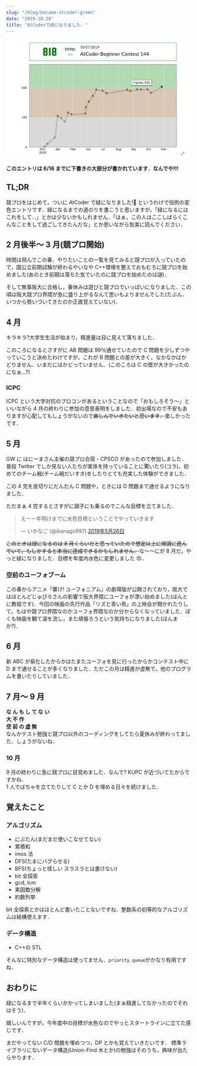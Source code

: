 ```yaml
---
slug: "/blog/became-atcoder-green"
date: "2019-10-28"
title: "AtCoderで緑になりました．"
---
```


![rate graph](../images/20191028001138.png)

<b>このエントリは 6/16 までに下書きの大部分が書かれています．なんでや!!!</b>

## TL;DR

競プロをはじめて，ついに AtCoder で緑になりました!🎉 というわけで恒例の変色エントリです．緑になるまでの道のりを書こうと思いますが，「緑になるにはこれをして…」とかは少ないかもしれません．「はぁ，この人はここしばらくこんなことをして過ごしてきたんだな」とか思いながら気楽に読んでください．

## 2 月後半～ 3 月(競プロ開始)

時間は飛んでこの春．やりたいことの一覧を見てみると競プロが入っていたので，国公立前期試験が終わるやいなや C++環境を整えておもむろに競プロを始めました(あのとき前期は落ちた気でいたのに競プロを始めたのは謎)．

そして無事阪大に合格し，春休みは遊びと競プロでいっぱいになりました．この頃は阪大競プロ界隈が急に盛り上がるなんて思いもよりませんでした(たぶん．いつから勢いづいてきたのか正直覚えていない)．

## 4 月

キラキラ?大学生生活が始まり，精進量は目に見えて落ちました．

このころになるとさすがに AB 問題は 99％通せていたので C 問題を少しずつやっていこうと決めたわけですが，これが B 問題との差が大きく，なかなかはかどりません．いまだにはかどっていません．(このころは C の壁が大きかったのになぁ…?)

### ICPC

ICPC という大学対抗のプロコンがあるということなので「おもしろそう～」といいながら 4 月の終わりに参加の意思表明をしました．初出場なので不安もありますが心配してもしょうがないので~~楽しんでいきたいと思います．~~楽しかったです．

## 5 月

GW に はにーまさん主催の競プロ合宿・CPSCO があったので参加しました．普段 Twitter でしか見ない人たちが実体を持っていることに驚いたり(コラ)，初めてのチーム戦(チーム戦だいすき)をしたりとても充実した体験ができました．

この 4 完を皮切りにだんだん C 問題や，ときには D 問題まで通せるようになりました．

ただまぁ 4 完するとさすがに調子にも乗るのでこんな目標を立てました．

<blockquote class="twitter-tweet" data-lang="ja"><p lang="ja" dir="ltr">えーー年明けまでに水色目標ということでやっていきます</p>&mdash; いかなご (@ikanago987) <a href="https://twitter.com/ikanago987/status/1132666863719051266?ref_src=twsrc%5Etfw">2019年5月26日</a></blockquote>
<script async src="https://platform.twitter.com/widgets.js" charset="utf-8"></script>

~~このときは緑になるのは 8 月くらいだと思っていたので想定以上に順調に進んでいて，もしかすると本当に達成できるかもしれません．~~な～～にが 8 月だ，やっと緑になりました．目標を年度内水色に変更しました 😠．

### 空前のユーフォブーム

この春からアニメ「響け! ユーフォニアム」の劇場版が公開されており，阪大ではほとんどじゅぴろさんの影響で阪大界隈にユーフォが漂い始めました(ほんとに教祖です)．今回の映画の先行作品「リズと青い鳥」の上映会が開かれたりして，もはや競プロ界隈なのかユーフォ界隈なのか分からなくなっていました．ぼくも映画を観て涙を流し，また頑張ろうという気持ちになりました(ほんまか?)．

## 6 月

新 ABC が易化したからかはたまたユーフォを見に行ったからかコンテスト中に D まで通せることが多くなりました．ただこの月は精進が虚無で，他のプログラムを書いたりしていました．

## 7 月～ 9 月

**な ん も し て な い  
大 不 作  
空 前 の 虚 無**  
なんかテスト勉強と競プロ以外のコーディングをしてたら夏休みが終わってました．しょうがないね．

### 10 月

9 月の終わりに急に競プロに目覚めました．なんで? KUPC が近づいてたからですかね．  
1 人でばちゃを立てたりして C とか D を埋める日々を続けました．

## 覚えたこと

### アルゴリズム

-   にぶたん(まだまだ使いこなせてない)
-   累積和
-   imos 法
-   DFS(たまにバグらせる)
-   BFS(ちょっと怪しい スラスラとは書けない)
-   bit 全探索
-   gcd, lcm
-   素因数分解
-   約数列挙

bit 全探索とかはほとんど書いたことないですね．整数系の初等的なアルゴリズムは結構使えます．

### データ構造

-   C++の STL

そんなに特別なデータ構造は使ってません．`priority_queue`がかなり有用ですね．

## おわりに

緑になるまで半年くらいかかってしまいました(まぁ精進してなかったのでそれはそう)．

嬉しいんですが，今年度中の目標が水色なのでやっとスタートラインに立てた感じです．

まだやってない C/D 問題を埋めつつ，DP とかも覚えていきたいです． 標準ライブラリにないデータ構造(Union-Find 木とか)の勉強はそのうち，興味が出たらやります．
